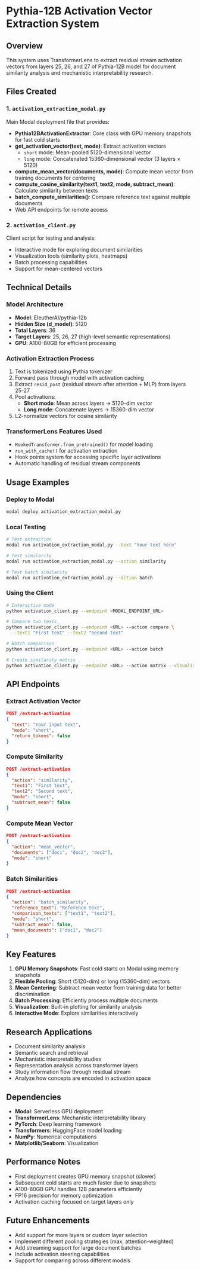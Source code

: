 # Pythia-12B Activation Vector Extraction System

## Overview
This system uses TransformerLens to extract residual stream activation vectors from layers 25, 26, and 27 of Pythia-12B model for document similarity analysis and mechanistic interpretability research.

## Files Created

### 1. `activation_extraction_modal.py`
Main Modal deployment file that provides:
- **Pythia12BActivationExtractor**: Core class with GPU memory snapshots for fast cold starts
- **get_activation_vector(text, mode)**: Extract activation vectors
  - `short` mode: Mean-pooled 5120-dimensional vector
  - `long` mode: Concatenated 15360-dimensional vector (3 layers × 5120)
- **compute_mean_vector(documents, mode)**: Compute mean vector from training documents for centering
- **compute_cosine_similarity(text1, text2, mode, subtract_mean)**: Calculate similarity between texts
- **batch_compute_similarities()**: Compare reference text against multiple documents
- Web API endpoints for remote access

### 2. `activation_client.py`
Client script for testing and analysis:
- Interactive mode for exploring document similarities
- Visualization tools (similarity plots, heatmaps)
- Batch processing capabilities
- Support for mean-centered vectors

## Technical Details

### Model Architecture
- **Model**: EleutherAI/pythia-12b
- **Hidden Size (d_model)**: 5120
- **Total Layers**: 36
- **Target Layers**: 25, 26, 27 (high-level semantic representations)
- **GPU**: A100-80GB for efficient processing

### Activation Extraction Process
1. Text is tokenized using Pythia tokenizer
2. Forward pass through model with activation caching
3. Extract `resid_post` (residual stream after attention + MLP) from layers 25-27
4. Pool activations:
   - **Short mode**: Mean across layers → 5120-dim vector
   - **Long mode**: Concatenate layers → 15360-dim vector
5. L2-normalize vectors for cosine similarity

### TransformerLens Features Used
- `HookedTransformer.from_pretrained()` for model loading
- `run_with_cache()` for activation extraction
- Hook points system for accessing specific layer activations
- Automatic handling of residual stream components

## Usage Examples

### Deploy to Modal
```bash
modal deploy activation_extraction_modal.py
```

### Local Testing
```bash
# Test extraction
modal run activation_extraction_modal.py --text "Your text here"

# Test similarity
modal run activation_extraction_modal.py --action similarity

# Test batch similarity
modal run activation_extraction_modal.py --action batch
```

### Using the Client
```bash
# Interactive mode
python activation_client.py --endpoint <MODAL_ENDPOINT_URL>

# Compare two texts
python activation_client.py --endpoint <URL> --action compare \
  --text1 "First text" --text2 "Second text"

# Batch comparison
python activation_client.py --endpoint <URL> --action batch

# Create similarity matrix
python activation_client.py --endpoint <URL> --action matrix --visualize
```

## API Endpoints

### Extract Activation Vector
```json
POST /extract-activation
{
  "text": "Your input text",
  "mode": "short",
  "return_tokens": false
}
```

### Compute Similarity
```json
POST /extract-activation
{
  "action": "similarity",
  "text1": "First text",
  "text2": "Second text",
  "mode": "short",
  "subtract_mean": false
}
```

### Compute Mean Vector
```json
POST /extract-activation
{
  "action": "mean_vector",
  "documents": ["doc1", "doc2", "doc3"],
  "mode": "short"
}
```

### Batch Similarities
```json
POST /extract-activation
{
  "action": "batch_similarity",
  "reference_text": "Reference text",
  "comparison_texts": ["text1", "text2"],
  "mode": "short",
  "subtract_mean": false,
  "mean_documents": ["doc1", "doc2"]
}
```

## Key Features

1. **GPU Memory Snapshots**: Fast cold starts on Modal using memory snapshots
2. **Flexible Pooling**: Short (5120-dim) or long (15360-dim) vectors
3. **Mean Centering**: Subtract mean vector from training data for better discrimination
4. **Batch Processing**: Efficiently process multiple documents
5. **Visualization**: Built-in plotting for similarity analysis
6. **Interactive Mode**: Explore similarities interactively

## Research Applications

- Document similarity analysis
- Semantic search and retrieval
- Mechanistic interpretability studies
- Representation analysis across transformer layers
- Study information flow through residual stream
- Analyze how concepts are encoded in activation space

## Dependencies

- **Modal**: Serverless GPU deployment
- **TransformerLens**: Mechanistic interpretability library
- **PyTorch**: Deep learning framework
- **Transformers**: HuggingFace model loading
- **NumPy**: Numerical computations
- **Matplotlib/Seaborn**: Visualization

## Performance Notes

- First deployment creates GPU memory snapshot (slower)
- Subsequent cold starts are much faster due to snapshots
- A100-80GB GPU handles 12B parameters efficiently
- FP16 precision for memory optimization
- Activation caching focused on target layers only

## Future Enhancements

- Add support for more layers or custom layer selection
- Implement different pooling strategies (max, attention-weighted)
- Add streaming support for large document batches
- Include activation steering capabilities
- Support for comparing across different models